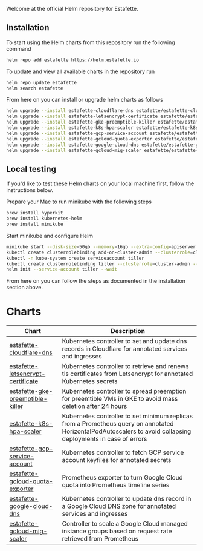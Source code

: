 
Welcome at the official Helm repository for Estafette.

## Installation

To start using the Helm charts from this repository run the following command

```bash
helm repo add estafette https://helm.estafette.io
```

To update and view all available charts in the repository run

```bash
helm repo update estafette
helm search estafette
```

From here on you can install or upgrade helm charts as follows

```bash
helm upgrade --install estafette-cloudflare-dns estafette/estafette-cloudflare-dns --namespace estafette --wait
helm upgrade --install estafette-letsencrypt-certificate estafette/estafette-letsencrypt-certificate --namespace estafette --wait
helm upgrade --install estafette-gke-preemptible-killer estafette/estafette-gke-preemptible-killer --namespace estafette --wait
helm upgrade --install estafette-k8s-hpa-scaler estafette/estafette-k8s-hpa-scaler --namespace estafette --wait
helm upgrade --install estafette-gcp-service-account estafette/estafette-gcp-service-account --namespace estafette --wait
helm upgrade --install estafette-gcloud-quota-exporter estafette/estafette-gcloud-quota-exporter --namespace estafette --wait
helm upgrade --install estafette-google-cloud-dns estafette/estafette-google-cloud-dns --namespace estafette --wait
helm upgrade --install estafette-gcloud-mig-scaler estafette/estafette-gcloud-mig-scaler --namespace estafette --wait
```

## Local testing

If you'd like to test these Helm charts on your local machine first, follow the instructions below.

Prepare your Mac to run minikube with the following steps

```bash
brew install hyperkit
brew install kubernetes-helm
brew install minikube
```

Start minikube and configure Helm

```bash
minikube start --disk-size=50gb --memory=16gb --extra-config=apiserver.authorization-mode=RBAC
kubectl create clusterrolebinding add-on-cluster-admin --clusterrole=cluster-admin --serviceaccount=kube-system:default
kubectl -n kube-system create serviceaccount tiller
kubectl create clusterrolebinding tiller --clusterrole=cluster-admin --serviceaccount=kube-system:tiller
helm init --service-account tiller --wait
```

From here on you can follow the steps as documented in the installation section above.

# Charts

| Chart         | Description   |
| ------------- | ------------- |
| [estafette-cloudflare-dns](https://github.com/estafette/estafette-cloudflare-dns) | Kubernetes controller to set and update dns records in Cloudflare for annotated services and ingresses |
| [estafette-letsencrypt-certificate](https://github.com/estafette/estafette-letsencrypt-certificate) | Kubernetes controller to retrieve and renews tls certificates from Letsencrypt for annotated Kubernetes secrets |
| [estafette-gke-preemptible-killer](https://github.com/estafette/estafette-gke-preemptible-killer) | Kubernetes controller to spread preemption for preemtible VMs in GKE to avoid mass deletion after 24 hours |
| [estafette-k8s-hpa-scaler](https://github.com/estafette/estafette-k8s-hpa-scaler) | Kubernetes controller to set minimum replicas from a Prometheus query on annotated HorizontalPodAutoscalers to avoid collapsing deployments in case of errors |
| [estafette-gcp-service-account](https://github.com/estafette/estafette-gcp-service-account) | Kubernetes controller to fetch GCP service account keyfiles for annotated secrets |
| [estafette-gcloud-quota-exporter](https://github.com/estafette/estafette-gcloud-quota-exporter) | Prometheus exporter to turn Google Cloud quota into Prometheus timeline series |
| [estafette-google-cloud-dns](https://github.com/estafette/estafette-google-cloud-dns) | Kubernetes controller to update dns record in a Google Cloud DNS zone for annotated services and ingresses |
| [estafette-gcloud-mig-scaler](https://github.com/estafette/estafette-gcloud-mig-scaler) | Controller to scale a Google Cloud managed instance groups based on request rate retrieved from Prometheus |
